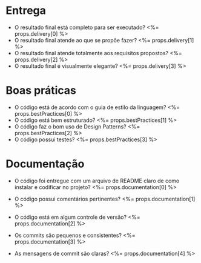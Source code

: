 # Entrega

- O resultado final está completo para ser executado?
<%= props.delivery[0] %>
- O resultado final atende ao que se propõe fazer?
<%= props.delivery[1] %>
- O resultado final atende totalmente aos requisitos propostos?
<%= props.delivery[2] %>
- O resultado final é visualmente elegante?
<%= props.delivery[3] %>

# Boas práticas

- O código está de acordo com o guia de estilo da linguagem?
<%= props.bestPractices[0] %>
- O código está bem estruturado?
<%= props.bestPractices[1] %>
- O código faz o bom uso de Design Patterns?
<%= props.bestPractices[2] %>
- O código possui testes?
<%= props.bestPractices[3] %>

# Documentação

- O código foi entregue com um arquivo de README claro de como instalar e codificar no projeto?
<%= props.documentation[0] %>

- O código possui comentários pertinentes?
<%= props.documentation[1] %>

- O código está em algum controle de versão?
<%= props.documentation[2] %>

- Os commits são pequenos e consistentes?
<%= props.documentation[3] %>

- As mensagens de commit são claras?
<%= props.documentation[4] %>
